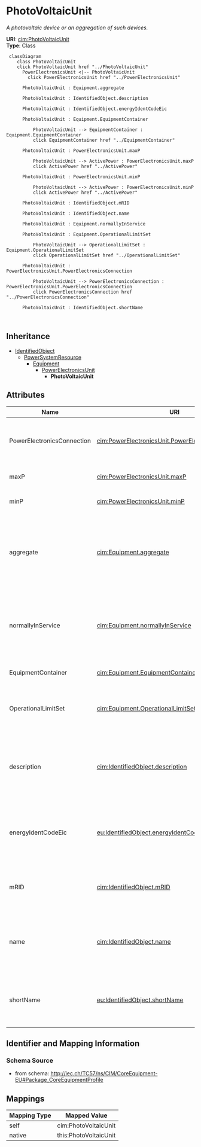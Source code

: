 # PhotoVoltaicUnit


_A photovoltaic device or an aggregation of such devices._





**URI**: [cim:PhotoVoltaicUnit](http://iec.ch/TC57/CIM100#PhotoVoltaicUnit)<br />
**Type**: Class




```mermaid
 classDiagram
    class PhotoVoltaicUnit
    click PhotoVoltaicUnit href "../PhotoVoltaicUnit"
      PowerElectronicsUnit <|-- PhotoVoltaicUnit
        click PowerElectronicsUnit href "../PowerElectronicsUnit"
      
      PhotoVoltaicUnit : Equipment.aggregate
        
      PhotoVoltaicUnit : IdentifiedObject.description
        
      PhotoVoltaicUnit : IdentifiedObject.energyIdentCodeEic
        
      PhotoVoltaicUnit : Equipment.EquipmentContainer
        
          PhotoVoltaicUnit --> EquipmentContainer : Equipment.EquipmentContainer
          click EquipmentContainer href "../EquipmentContainer"
        
      PhotoVoltaicUnit : PowerElectronicsUnit.maxP
        
          PhotoVoltaicUnit --> ActivePower : PowerElectronicsUnit.maxP
          click ActivePower href "../ActivePower"
        
      PhotoVoltaicUnit : PowerElectronicsUnit.minP
        
          PhotoVoltaicUnit --> ActivePower : PowerElectronicsUnit.minP
          click ActivePower href "../ActivePower"
        
      PhotoVoltaicUnit : IdentifiedObject.mRID
        
      PhotoVoltaicUnit : IdentifiedObject.name
        
      PhotoVoltaicUnit : Equipment.normallyInService
        
      PhotoVoltaicUnit : Equipment.OperationalLimitSet
        
          PhotoVoltaicUnit --> OperationalLimitSet : Equipment.OperationalLimitSet
          click OperationalLimitSet href "../OperationalLimitSet"
        
      PhotoVoltaicUnit : PowerElectronicsUnit.PowerElectronicsConnection
        
          PhotoVoltaicUnit --> PowerElectronicsConnection : PowerElectronicsUnit.PowerElectronicsConnection
          click PowerElectronicsConnection href "../PowerElectronicsConnection"
        
      PhotoVoltaicUnit : IdentifiedObject.shortName
        
      
```





## Inheritance
* [IdentifiedObject](IdentifiedObject.md)
    * [PowerSystemResource](PowerSystemResource.md)
        * [Equipment](Equipment.md)
            * [PowerElectronicsUnit](PowerElectronicsUnit.md)
                * **PhotoVoltaicUnit**



## Attributes


| Name | URI | Cardinality and Range | Description | Inheritance |
| ---  | --- | --- | --- | --- |
| PowerElectronicsConnection | [cim:PowerElectronicsUnit.PowerElectronicsConnection](http://iec.ch/TC57/CIM100#PowerElectronicsUnit.PowerElectronicsConnection) | 1 <br />  [PowerElectronicsConnection](PowerElectronicsConnection.md)  | A power electronics unit has a connection to the AC network | [PowerElectronicsUnit](PowerElectronicsUnit.md) |
| maxP | [cim:PowerElectronicsUnit.maxP](http://iec.ch/TC57/CIM100#PowerElectronicsUnit.maxP) | 0..1 <br />  [ActivePower](ActivePower.md)  | Maximum active power limit | [PowerElectronicsUnit](PowerElectronicsUnit.md) |
| minP | [cim:PowerElectronicsUnit.minP](http://iec.ch/TC57/CIM100#PowerElectronicsUnit.minP) | 0..1 <br />  [ActivePower](ActivePower.md)  | Minimum active power limit | [PowerElectronicsUnit](PowerElectronicsUnit.md) |
| aggregate | [cim:Equipment.aggregate](http://iec.ch/TC57/CIM100#Equipment.aggregate) | 0..1 <br />  boolean  | The aggregate flag provides an alternative way of representing an aggregated ... | [Equipment](Equipment.md) |
| normallyInService | [cim:Equipment.normallyInService](http://iec.ch/TC57/CIM100#Equipment.normallyInService) | 0..1 <br />  boolean  | Specifies the availability of the equipment under normal operating conditions | [Equipment](Equipment.md) |
| EquipmentContainer | [cim:Equipment.EquipmentContainer](http://iec.ch/TC57/CIM100#Equipment.EquipmentContainer) | 0..1 <br />  [EquipmentContainer](EquipmentContainer.md)  | Container of this equipment | [Equipment](Equipment.md) |
| OperationalLimitSet | [cim:Equipment.OperationalLimitSet](http://iec.ch/TC57/CIM100#Equipment.OperationalLimitSet) | * <br />  [OperationalLimitSet](OperationalLimitSet.md)  | The operational limit sets associated with this equipment | [Equipment](Equipment.md) |
| description | [cim:IdentifiedObject.description](http://iec.ch/TC57/CIM100#IdentifiedObject.description) | 0..1 <br />  string  | The description is a free human readable text describing or naming the object | [IdentifiedObject](IdentifiedObject.md) |
| energyIdentCodeEic | [eu:IdentifiedObject.energyIdentCodeEic](http://iec.ch/TC57/CIM100-European#IdentifiedObject.energyIdentCodeEic) | 0..1 <br />  string  | The attribute is used for an exchange of the EIC code (Energy identification ... | [IdentifiedObject](IdentifiedObject.md) |
| mRID | [cim:IdentifiedObject.mRID](http://iec.ch/TC57/CIM100#IdentifiedObject.mRID) | 1 <br />  string  | Master resource identifier issued by a model authority | [IdentifiedObject](IdentifiedObject.md) |
| name | [cim:IdentifiedObject.name](http://iec.ch/TC57/CIM100#IdentifiedObject.name) | 1 <br />  string  | The name is any free human readable and possibly non unique text naming the o... | [IdentifiedObject](IdentifiedObject.md) |
| shortName | [eu:IdentifiedObject.shortName](http://iec.ch/TC57/CIM100-European#IdentifiedObject.shortName) | 0..1 <br />  string  | The attribute is used for an exchange of a human readable short name with len... | [IdentifiedObject](IdentifiedObject.md) |









## Identifier and Mapping Information







### Schema Source


* from schema: http://iec.ch/TC57/ns/CIM/CoreEquipment-EU#Package_CoreEquipmentProfile





## Mappings

| Mapping Type | Mapped Value |
| ---  | ---  |
| self | cim:PhotoVoltaicUnit |
| native | this:PhotoVoltaicUnit |




